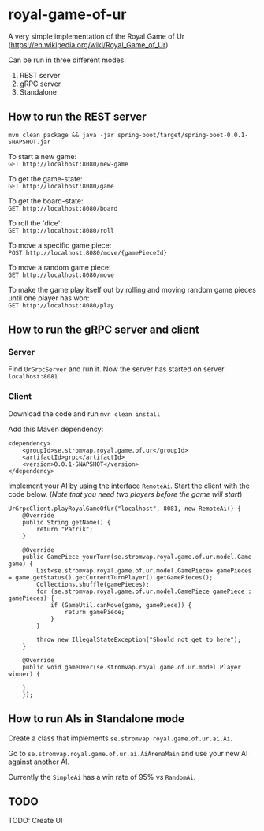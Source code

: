 # royal-game-of-ur

A very simple implementation of the Royal Game of Ur (https://en.wikipedia.org/wiki/Royal_Game_of_Ur)

Can be run in three different modes:
1. REST server
2. gRPC server
3. Standalone

## How to run the REST server

`mvn clean package && java -jar spring-boot/target/spring-boot-0.0.1-SNAPSHOT.jar`

To start a new game:</br>
`GET http://localhost:8080/new-game`

To get the game-state:</br>
`GET http://localhost:8080/game`

To get the board-state:</br>
`GET http://localhost:8080/board`

To roll the 'dice':</br>
`GET http://localhost:8080/roll`

To move a specific game piece:</br>
`POST http://localhost:8080/move/{gamePieceId}`

To move a random game piece:</br>
`GET http://localhost:8080/move`

To make the game play itself out by rolling and moving random game pieces until one player has won:</br>
`GET http://localhost:8080/play`

## How to run the gRPC server and client

### Server

Find `UrGrpcServer` and run it. Now the server has started on server `localhost:8081`

### Client

Download the code and run `mvn clean install`

Add this Maven dependency:
```
<dependency>
    <groupId>se.stromvap.royal.game.of.ur</groupId>
    <artifactId>grpc</artifactId>
    <version>0.0.1-SNAPSHOT</version>
</dependency>
```

Implement your AI by using the interface `RemoteAi`. Start the client with the code below.
(_Note that you need two players before the game will start_)

```
UrGrpcClient.playRoyalGameOfUr("localhost", 8081, new RemoteAi() {
    @Override
    public String getName() {
        return "Patrik";
    }

    @Override
    public GamePiece yourTurn(se.stromvap.royal.game.of.ur.model.Game game) {
        List<se.stromvap.royal.game.of.ur.model.GamePiece> gamePieces = game.getStatus().getCurrentTurnPlayer().getGamePieces();
        Collections.shuffle(gamePieces);
        for (se.stromvap.royal.game.of.ur.model.GamePiece gamePiece : gamePieces) {
            if (GameUtil.canMove(game, gamePiece)) {
                return gamePiece;
            }
        }

        throw new IllegalStateException("Should not get to here");
    }

    @Override
    public void gameOver(se.stromvap.royal.game.of.ur.model.Player winner) {

    }
    });
```

## How to run AIs in Standalone mode

Create a class that implements `se.stromvap.royal.game.of.ur.ai.Ai`.

Go to `se.stromvap.royal.game.of.ur.ai.AiArenaMain` and use your new AI against another AI.

Currently the `SimpleAi` has a win rate of 95% vs `RandomAi`.

## TODO
TODO: Create UI